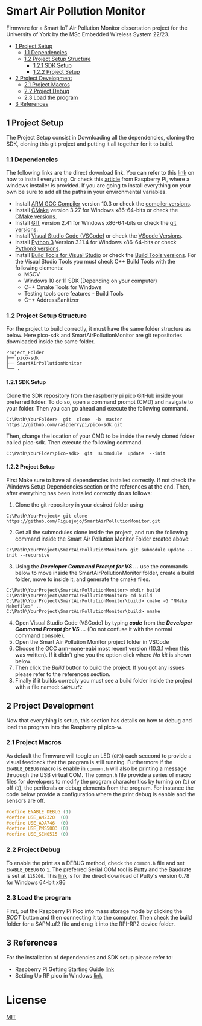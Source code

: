 # Smart Air Pollution Monitor
Firmware for a Smart IoT Air Pollution Monitor dissertation project for the University of York by the MSc Embedded Wireless System 22/23.
- [1 Project Setup](#ProjectSetup)
    - [1.1 Dependencies](#Dependencies)
    - [1.2 Project Setup Structure ](#PStructure)
        - [1.2.1 SDK Setup](#SDKSetup)
        - [1.2.2 Project Setup](#PSetup)
- [2 Project Development](#PDev)
    - [2.1 Project Macros](#PProject) 
    - [2.2 Project Debug](#PDebug)
    - [2.3 Load the program](#LoadProgram)
- [3 References](#Ref)

<a  name="ProjectSetup"></a>
## 1 Project Setup
The Project Setup consist in Downloading all the dependencies, cloning the SDK, cloning this git project and putting it all together for it to build.

<a  name="Dependencies"></a>
### 1.1 Dependencies
The following links are the direct download link. You can refer to this [link](https://vanhunteradams.com/Pico/Setup/PicoSetup.html) on how to install everything. Or check this [article](https://www.raspberrypi.com/news/raspberry-pi-pico-windows-installer/) from Raspberry Pi, where a windows installer is provided. If you are going to install everything on your own be sure to add all the paths in your environmental variables. 
- Install [ARM GCC Compiler](https://developer.arm.com/-/media/Files/downloads/gnu-rm/10.3-2021.10/gcc-arm-none-eabi-10.3-2021.10-win32.exe?rev=29bb46cfa0434fbda93abb33c1d480e6&hash=B2C5AAE07841929A0D0BF460896D6E52s) version 10.3 or check the [compiler versions](https://developer.arm.com/downloads/-/gnu-rm).
- Install [CMake](https://github.com/Kitware/CMake/releases/download/v3.27.0-rc2/cmake-3.27.0-rc2-windows-x86_64.msi) version 3.27 for Windows x86-64-bits or check the [CMake versions](https://cmake.org/download/).
- Install [GIT](https://github.com/git-for-windows/git/releases/download/v2.41.0.windows.1/Git-2.41.0-64-bit.exe) version 2.41 for Windows x86-64-bits or check the [git versions](https://git-scm.com/downloads).
- Install [Visual Studio Code (VSCode)](https://code.visualstudio.com/docs/?dv=win) or check the [VScode Versions](https://code.visualstudio.com/).
- Install [Python 3](https://www.python.org/ftp/python/3.11.4/python-3.11.4-amd64.exe) Version 3.11.4 for Windows x86-64-bits or check [Python3 versions](https://www.python.org/downloads/).
- Install [Build Tools for Visual Studio](https://aka.ms/vs/17/release/vs_BuildTools.exe) or check the [Build Tools versions](https://visualstudio.microsoft.com/es/downloads/#build-tools-for-visual-studio-2022). For the Visual Studio Tools you must check C++ Build Tools with the following elements:
    - MSCV
    - Windows 10 or 11 SDK (Depending on your computer)
    - C++ Cmake Tools for Windows
    - Testing tools core features - Build Tools
    - C++ AddressSanitizer

<a  name="PStructure"></a>
### 1.2 Project Setup Structure
For the project to build correctly, it must have the same folder structure as below. Here pico-sdk and SmartAirPollutionMonitor are git repositories downloaded inside the same folder.
```
Project_Folder
├── pico-sdk
├── SmartAirPollutionMonitor
└── .
```

<a  name="SDKSetup"></a>
#### 1.2.1 SDK Setup
Clone the SDK repository from the raspberry pi pico GitHub inside your preferred folder. To do so, open a command prompt (CMD) and navigate to your folder. Then you can go ahead and execute the following command.
```shell
C:\Path\YourFolder>  git  clone  -b  master  https://github.com/raspberrypi/pico-sdk.git
```
Then, change the location of your CMD to be inside the newly cloned folder called pico-sdk. Then execute the following command.
```shell
C:\Path\YourFlder\pico-sdk>  git  submodule  update  --init
```

<a  name="PSetup"></a>
#### 1.2.2 Project Setup
First Make sure to have all dependencies installed correctly. If not check the Windows Setup Dependencies section or the references at the end. Then, after everything has been installed correctly do as follows:
1. Clone the git repository in your desired folder using
```shell
C:\Path\YourProject> git clone https://github.com/Figuejojo/SmartAirPollutionMonitor.git
```
2. Get all the submodules clone inside the project, and run the following command inside the Smart Air Pollution Monitor Folder created above:
```shell
C:\Path\YourProject\SmartAirPollutionMonitor> git submodule update --init --recursive
```
3. Using the ***Developer Command Prompt for VS ...*** use the commands below to move inside the SmartAirPollutionMonitor folder, create a build folder, move to inside it, and generate the cmake files.  
```shell
C:\Path\YourProject\SmartAirPollutionMonitor> mkdir build
C:\Path\YourProject\SmartAirPollutionMonitor> cd build
C:\Path\YourProject\SmartAirPollutionMonitor\build> cmake -G "NMake Makefiles" ..
C:\Path\YourProject\SmartAirPollutionMonitor\build> nmake
```
4. Open Visual Studio Code (VSCode) by typing ***code*** from the ***Developer Command Prompt for VS ...*** (Do not confuse it with the normal command console).
5. Open the Smart Air Pollution Monitor project folder in VSCode
6. Choose the GCC arm-none-eabi most recent version (10.3.1 when this was written). If it didn't give you the option click where *No kit* is shown below.
7. Then click the *Build* button to build the project. If you got any issues please refer to the references section.
8. Finally if it builds correcly you must see a build folder inside the project with a file named: ```SAPM.uf2```

<a  name="PDev"></a>
## 2 Project Development
Now that everything is setup, this section has details on how to debug and load the program into the Raspberry pi pico-w.

<a  name="PProject"></a>
### 2.1 Project Macros
As default the firmware will toogle an LED (```GP3```) each seccond to provide a visual feedback that the program is still running. Furthermore if the ```ENABLE_DEBUG``` macro is enable in ```common.h``` will also be printing a message thruough the USB virtual COM. 
The ```common.h``` file provide a series of macro files for developers to modify the program characteritics by turning on (```1```) or off (```0```), the periferals or debug elements from the program. For instance the code below provide a configuration where the print debug is eanble and the sensors are off.
```C
#define ENABLE_DEBUG (1)
#define USE_AM2320  (0)
#define USE_ADA746  (0)
#define USE_PMS5003 (0)
#define USE_SEN0515 (0)
```

<a  name="PDebug"></a>
### 2.2 Project Debug
To enable the print as a DEBUG method, check the ```common.h``` file and set ```ENABLE_DEBUG``` to ```1```.
The preferred Serial COM tool is [Putty](https://www.putty.org/) and the Baudrate is set at ```115200```.
This [link](https://the.earth.li/~sgtatham/putty/latest/w64/putty-64bit-0.78-installer.msi) is for the direct download of Putty's version 0.78 for Windows 64-bit x86

<a  name="LoadProgram"></a>
### 2.3 Load the program
First, put the Raspberry Pi Pico into mass storage mode by clicking the *BOOT* button and then connecting it to the computer. Then check the build folder for a SAPM.uf2 file and drag it into the RPI-RP2 device folder.

<a  name="Ref"></a>
## 3 References
For the installation of dependencies and SDK setup please refer to:
- Raspberry Pi Getting Starting Guide [link](https://datasheets.raspberrypi.com/pico/getting-started-with-pico.pdf)
- Setting Up RP pico in Windows [link](https://vanhunteradams.com/Pico/Setup/PicoSetup.html)

# License
[MIT](https://choosealicense.com/licenses/mit/)